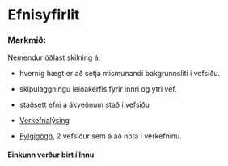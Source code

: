 
# Efnisyfirlit

### Markmið:
Nemendur öðlast skilning á:
* hvernig hægt er að setja mismunandi bakgrunnsliti í vefsíðu.
* skipulaggningu leiðakerfis fyrir innri og ytri vef.
* staðsett efni á ákveðnum stað í vefsíðu

* [Verkefnalýsing](Verkefni_4.pdf)
* [Fylgigögn](https://github.com/vefgrunnur/22V/tree/main/S%C3%BDnid%C3%A6mi/V-4), 2 vefsíður sem á að nota í verkefninu.

#### Einkunn verður birt í Innu